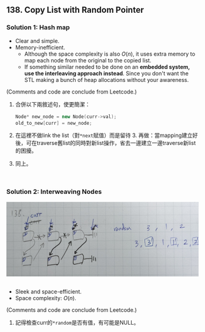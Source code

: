## 138. Copy List with Random Pointer

### Solution 1: Hash map

- Clear and simple.
- Memory-inefficient.
    - Although the space complexity is also $O(n)$, it uses extra memory to map each node from the original to the copied list.
    - If something similar needed to be done on an **embedded system, use the interleaving approach instead**. Since you don't want the STL making a bunch of heap allocations without your awareness.

(Comments and code are conclude from Leetcode.)

1. 合併以下兩敘述句，使更簡潔：
    
    ```cpp
    Node* new_node = new Node(curr->val);
    old_to_new[curr] = new_node;
    ```
    
2. 在這裡不做link the list（對`*next`賦值）而是留待 3. 再做：當mapping建立好後，可在traverse舊list的同時對新list操作，省去一邊建立一邊traverse新list的困擾。
3. 同上。

<br/>

### Solution 2: Interweaving Nodes

<div align="center">
    <img src="https://raw.githubusercontent.com/jhengwh/Leetcode_gh/main/022_138_Copy%20List%20with%20Random%20Pointer/138_diagram.jpg" width = "600" alt="138_diagram.jpg" align=center />
</div>
<br/>

- Sleek and space-efficient.
- Space complexity: $O(n)$.

(Comments and code are conclude from Leetcode.)

1. 記得檢查curr的`*random`是否有值，有可能是NULL。